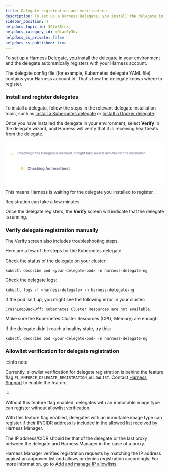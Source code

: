 ```yaml
---
title: Delegate registration and verification
description: To set up a Harness Delegate, you install the delegate in your environment and the delegate automatically registers with your Harness account. The Delegate config file (for example, Kubernetes Delega…
sidebar_position: 4
helpdocs_topic_id: 39tx85rekj
helpdocs_category_id: m9iau0y3hv
helpdocs_is_private: false
helpdocs_is_published: true
---
```


To set up a Harness Delegate, you install the delegate in your environment and the delegate automatically registers with your Harness account.

The delegate config file (for example, Kubernetes delegate YAML file) contains your Harness account Id. That's how the delegate knows where to register.

### Install and register delegates

To install a delegate, follow the steps in the relevant delegate installation topic, such as [Install a Kubernetes delegate](/docs/platform/delegates/install-delegates/install-a-kubernetes-delegate.md) or [Install a Docker delegate](/docs/platform/delegates/install-delegates/overview.md).

Once you have installed the delegate in your environment, select **Verify** in the delegate wizard, and Harness will verify that it is receiving heartbeats from the delegate.

![](static/delegate-registration-01.png)
This means Harness is waiting for the delegate you installed to register.

Registration can take a few minutes.

Once the delegate registers, the **Verify** screen will indicate that the delegate is running.

### Verify delegate registration manually

The Verify screen also includes troubleshooting steps.

Here are a few of the steps for the Kubernetes delegate.

Check the status of the delegate on your cluster:

```
kubectl describe pod <your-delegate-pod> -n harness-delegate-ng
```
Check the delegate logs:

```
kubectl logs -f <harness-delegate> -n harness-delegate-ng
```
If the pod isn't up, you might see the following error in your cluster:

```
CrashLoopBackOff: Kubernetes Cluster Resources are not available.
```
Make sure the Kubernetes Cluster Resources (CPU, Memory) are enough.

If the delegate didn’t reach a healthy state, try this:

```
kubectl describe pod <your-delegate-pod> -n harness-delegate-ng
```

### Allowlist verification for delegate registration

:::info note

Currently, allowlist verification for delegate registration is behind the feature flag `PL_ENFORCE_DELEGATE_REGISTRATION_ALLOWLIST`. Contact [Harness Support](mailto:support@harness.io) to enable the feature.

:::

Without this feature flag enabled, delegates with an immutable image type can register without allowlist verification.

With this feature flag enabled, delegates with an immutable image type can register if their IP/CIDR address is included in the allowed list received by Harness Manager.

The IP address/CIDR should be that of the delegate or the last proxy between the delegate and Harness Manager in the case of a proxy.

Harness Manager verifies registration requests by matching the IP address against an approved list and allows or denies registration accordingly. For more information, go to [Add and manage IP allowlists](/docs/platform/security/add-manage-ip-allowlist/).
